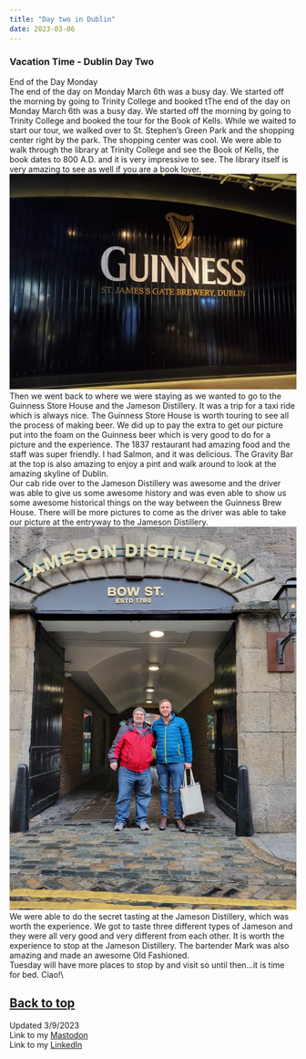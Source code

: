 ```yaml
---
title: "Day two in Dublin"
date: 2023-03-06
---
```

### Vacation Time - Dublin Day Two

End of the Day Monday\
The end of the day on Monday March 6th was a busy day. We started off the morning by going to Trinity College and booked tThe end of the day on Monday March 6th was a busy day. We started off the morning by going to Trinity College and booked the tour for the Book of Kells. While we waited to start our tour, we walked over to St. Stephen’s Green Park and the shopping center right by the park. The shopping center was cool. We were able to walk through the library at Trinity College and see the Book of Kells, the book dates to 800 A.D. and it is very impressive to see. The library itself is very amazing to see as well if you are a book lover.\
![alt text](https://github.com/Nathan1824/Blog-Post-Dev/blob/main/_pictures/_Posts/03_06_2023/Guinness_Store_House.jpeg?raw=true)\
Then we went back to where we were staying as we wanted to go to the Guinness Store House and the Jameson Distillery. It was a trip for a taxi ride which is always nice. The Guinness Store House is worth touring to see all the process of making beer. We did up to pay the extra to get our picture put into the foam on the Guinness beer which is very good to do for a picture and the experience. The 1837 restaurant had amazing food and the staff was super friendly. I had Salmon, and it was delicious. The Gravity Bar at the top is also amazing to enjoy a pint and walk around to look at the amazing skyline of Dublin.\
Our cab ride over to the Jameson Distillery was awesome and the driver was able to give us some awesome history and was even able to show us some awesome historical things on the way between the Guinness Brew House. There will be more pictures to come as the driver was able to take our picture at the entryway to the Jameson Distillery.\
![alt text](https://github.com/Nathan1824/Blog-Post-Dev/blob/main/_pictures/_Posts/03_06_2023/Jameson_Distillery.jpeg?raw=true)\
We were able to do the secret tasting at the Jameson Distillery, which was worth the experience. We got to taste three different types of Jameson and they were all very good and very different from each other. It is worth the experience to stop at the Jameson Distillery. The bartender Mark was also amazing and made an awesome Old Fashioned.\
Tuesday will have more places to stop by and visit so until then…it is time for bed. Ciao!\

<a href="#top">Back to top</a>
---
Updated 3/9/2023\
Link to my <a rel="me" href="https://tech.lgbt/@NathanHamblin_MI6">Mastodon</a>\
Link to my <a rel="me" href="https://www.linkedin.com/in/nathan-hamblin">LinkedIn</a>